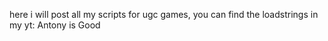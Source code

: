here i will post all my scripts for ugc games, you can find the loadstrings in my yt: Antony is Good

